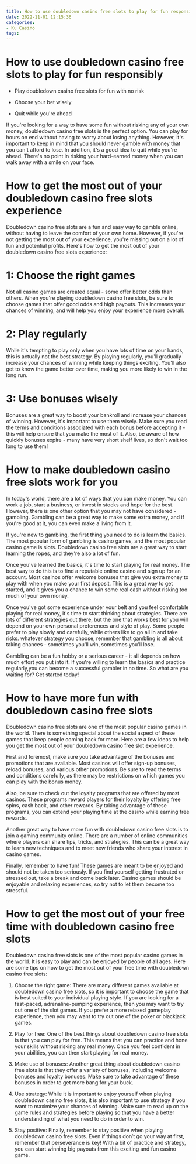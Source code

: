 ```yaml
---
title: How to use doubledown casino free slots to play for fun responsibly
date: 2022-11-01 12:15:36
categories:
- Ku Casino
tags:
---
```



#  How to use doubledown casino free slots to play for fun responsibly

+ Play doubledown casino free slots for fun with no risk

+ Choose your bet wisely

+ Quit while you're ahead

If you're looking for a way to have some fun without risking any of your own money, doubledown casino free slots is the perfect option. You can play for hours on end without having to worry about losing anything. However, it's important to keep in mind that you should never gamble with money that you can't afford to lose. In addition, it's a good idea to quit while you're ahead. There's no point in risking your hard-earned money when you can walk away with a smile on your face.

#  How to get the most out of your doubledown casino free slots experience

Doubledown casino free slots are a fun and easy way to gamble online, without having to leave the comfort of your own home. However, if you're not getting the most out of your experience, you're missing out on a lot of fun and potential profits. Here's how to get the most out of your doubledown casino free slots experience:

# 1: Choose the right games

Not all casino games are created equal - some offer better odds than others. When you're playing doubledown casino free slots, be sure to choose games that offer good odds and high payouts. This increases your chances of winning, and will help you enjoy your experience more overall.

# 2: Play regularly

While it's tempting to play only when you have lots of time on your hands, this is actually not the best strategy. By playing regularly, you'll gradually increase your chances of winning while keeping things exciting. You'll also get to know the game better over time, making you more likely to win in the long run.

# 3: Use bonuses wisely

Bonuses are a great way to boost your bankroll and increase your chances of winning. However, it's important to use them wisely. Make sure you read the terms and conditions associated with each bonus before accepting it - this will help ensure that you make the most of it. Also, be aware of how quickly bonuses expire - many have very short shelf lives, so don't wait too long to use them!

#  How to make doubledown casino free slots work for you

In today's world, there are a lot of ways that you can make money. You can work a job, start a business, or invest in stocks and hope for the best. However, there is one other option that you may not have considered - gambling. Gambling can be a great way to make some extra money, and if you're good at it, you can even make a living from it.

If you're new to gambling, the first thing you need to do is learn the basics. The most popular form of gambling is casino games, and the most popular casino game is slots. Doubledown casino free slots are a great way to start learning the ropes, and they're also a lot of fun.

Once you've learned the basics, it's time to start playing for real money. The best way to do this is to find a reputable online casino and sign up for an account. Most casinos offer welcome bonuses that give you extra money to play with when you make your first deposit. This is a great way to get started, and it gives you a chance to win some real cash without risking too much of your own money.

Once you've got some experience under your belt and you feel comfortable playing for real money, it's time to start thinking about strategies. There are lots of different strategies out there, but the one that works best for you will depend on your own personal preferences and style of play. Some people prefer to play slowly and carefully, while others like to go all in and take risks. whatever strategy you choose, remember that gambling is all about taking chances - sometimes you'll win, sometimes you'll lose.

Gambling can be a fun hobby or a serious career - it all depends on how much effort you put into it. If you're willing to learn the basics and practice regularly,you can become a successful gambler in no time. So what are you waiting for? Get started today!

#  How to have more fun with doubledown casino free slots

Doubledown casino free slots are one of the most popular casino games in the world. There is something special about the social aspect of these games that keep people coming back for more. Here are a few ideas to help you get the most out of your doubledown casino free slot experience.

First and foremost, make sure you take advantage of the bonuses and promotions that are available. Most casinos will offer sign-up bonuses, reload bonuses, and various other promotions. Be sure to read the terms and conditions carefully, as there may be restrictions on which games you can play with the bonus money.

Also, be sure to check out the loyalty programs that are offered by most casinos. These programs reward players for their loyalty by offering free spins, cash back, and other rewards. By taking advantage of these programs, you can extend your playing time at the casino while earning free rewards.

Another great way to have more fun with doubledown casino free slots is to join a gaming community online. There are a number of online communities where players can share tips, tricks, and strategies. This can be a great way to learn new techniques and to meet new friends who share your interest in casino games.

Finally, remember to have fun! These games are meant to be enjoyed and should not be taken too seriously. If you find yourself getting frustrated or stressed out, take a break and come back later. Casino games should be enjoyable and relaxing experiences, so try not to let them become too stressful.

#  How to get the most out of your free time with doubledown casino free slots

Doubledown casino free slots is one of the most popular casino games in the world. It is easy to play and can be enjoyed by people of all ages. Here are some tips on how to get the most out of your free time with doubledown casino free slots:

1. Choose the right game: There are many different games available at doubledown casino free slots, so it is important to choose the game that is best suited to your individual playing style. If you are looking for a fast-paced, adrenaline-pumping experience, then you may want to try out one of the slot games. If you prefer a more relaxed gameplay experience, then you may want to try out one of the poker or blackjack games.

2. Play for free: One of the best things about doubledown casino free slots is that you can play for free. This means that you can practice and hone your skills without risking any real money. Once you feel confident in your abilities, you can then start playing for real money.

3. Make use of bonuses: Another great thing about doubledown casino free slots is that they offer a variety of bonuses, including welcome bonuses and loyalty bonuses. Make sure to take advantage of these bonuses in order to get more bang for your buck.

4. Use strategy: While it is important to enjoy yourself when playing doubledown casino free slots, it is also important to use strategy if you want to maximize your chances of winning. Make sure to read up on the game rules and strategies before playing so that you have a better understanding of what you need to do in order to win.

5. Stay positive: Finally, remember to stay positive when playing doubledown casino free slots. Even if things don’t go your way at first, remember that perseverance is key! With a bit of practice and strategy, you can start winning big payouts from this exciting and fun casino game.